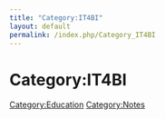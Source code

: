 ```yaml
---
title: "Category:IT4BI"
layout: default
permalink: /index.php/Category_IT4BI
---
```


# Category:IT4BI

[Category:Education](Category_Education)
[Category:Notes](Category_Notes)